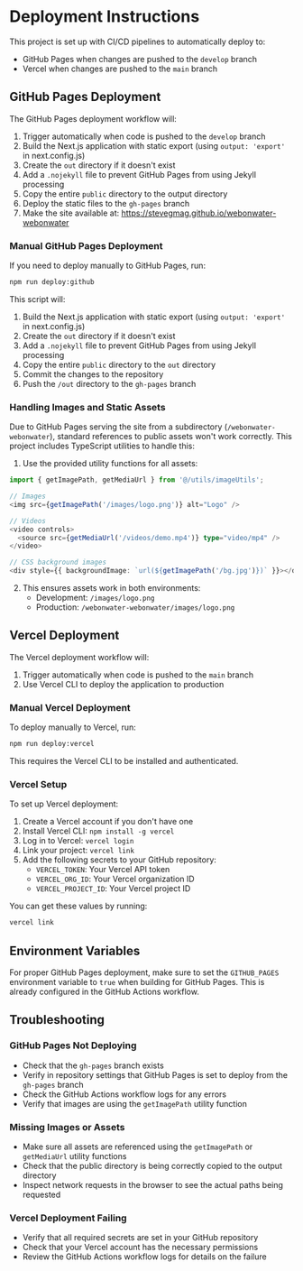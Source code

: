 # Deployment Instructions

This project is set up with CI/CD pipelines to automatically deploy to:
- GitHub Pages when changes are pushed to the `develop` branch
- Vercel when changes are pushed to the `main` branch

## GitHub Pages Deployment

The GitHub Pages deployment workflow will:
1. Trigger automatically when code is pushed to the `develop` branch
2. Build the Next.js application with static export (using `output: 'export'` in next.config.js)
3. Create the `out` directory if it doesn't exist
4. Add a `.nojekyll` file to prevent GitHub Pages from using Jekyll processing
5. Copy the entire `public` directory to the output directory
6. Deploy the static files to the `gh-pages` branch
7. Make the site available at: https://stevegmag.github.io/webonwater-webonwater

### Manual GitHub Pages Deployment

If you need to deploy manually to GitHub Pages, run:

```bash
npm run deploy:github
```

This script will:
1. Build the Next.js application with static export (using `output: 'export'` in next.config.js)
2. Create the `out` directory if it doesn't exist
3. Add a `.nojekyll` file to prevent GitHub Pages from using Jekyll processing
4. Copy the entire `public` directory to the `out` directory
5. Commit the changes to the repository
6. Push the `/out` directory to the `gh-pages` branch

### Handling Images and Static Assets

Due to GitHub Pages serving the site from a subdirectory (`/webonwater-webonwater`), standard references to public assets won't work correctly. This project includes TypeScript utilities to handle this:

1. Use the provided utility functions for all assets:

```typescript
import { getImagePath, getMediaUrl } from '@/utils/imageUtils';

// Images
<img src={getImagePath('/images/logo.png')} alt="Logo" />

// Videos
<video controls>
  <source src={getMediaUrl('/videos/demo.mp4')} type="video/mp4" />
</video>

// CSS background images
<div style={{ backgroundImage: `url(${getImagePath('/bg.jpg')})` }}></div>
```

2. This ensures assets work in both environments:
   - Development: `/images/logo.png`
   - Production: `/webonwater-webonwater/images/logo.png`

## Vercel Deployment

The Vercel deployment workflow will:
1. Trigger automatically when code is pushed to the `main` branch
2. Use Vercel CLI to deploy the application to production

### Manual Vercel Deployment

To deploy manually to Vercel, run:

```bash
npm run deploy:vercel
```

This requires the Vercel CLI to be installed and authenticated.

### Vercel Setup

To set up Vercel deployment:

1. Create a Vercel account if you don't have one
2. Install Vercel CLI: `npm install -g vercel`
3. Log in to Vercel: `vercel login`
4. Link your project: `vercel link`
5. Add the following secrets to your GitHub repository:
   - `VERCEL_TOKEN`: Your Vercel API token
   - `VERCEL_ORG_ID`: Your Vercel organization ID
   - `VERCEL_PROJECT_ID`: Your Vercel project ID

You can get these values by running:
```bash
vercel link
```

## Environment Variables

For proper GitHub Pages deployment, make sure to set the `GITHUB_PAGES` environment variable to `true` when building for GitHub Pages. This is already configured in the GitHub Actions workflow.

## Troubleshooting

### GitHub Pages Not Deploying

- Check that the `gh-pages` branch exists
- Verify in repository settings that GitHub Pages is set to deploy from the `gh-pages` branch
- Check the GitHub Actions workflow logs for any errors
- Verify that images are using the `getImagePath` utility function

### Missing Images or Assets

- Make sure all assets are referenced using the `getImagePath` or `getMediaUrl` utility functions
- Check that the public directory is being correctly copied to the output directory
- Inspect network requests in the browser to see the actual paths being requested

### Vercel Deployment Failing

- Verify that all required secrets are set in your GitHub repository
- Check that your Vercel account has the necessary permissions
- Review the GitHub Actions workflow logs for details on the failure